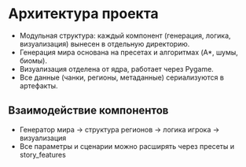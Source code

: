 # Архитектура проекта

- Модульная структура: каждый компонент (генерация, логика, визуализация) вынесен в отдельную директорию.
- Генерация мира основана на пресетах и алгоритмах (A*, шумы, биомы).
- Визуализация отделена от ядра, работает через Pygame.
- Все данные (чанки, регионы, метаданные) сериализуются в артефакты.

## Взаимодействие компонентов
- Генератор мира -> структура регионов -> логика игрока -> визуализация
- Все параметры и сценарии можно расширять через пресеты и story_features
